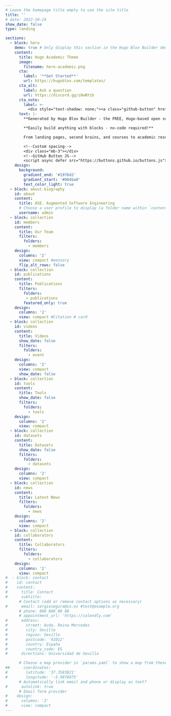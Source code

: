 ```yaml
---
# Leave the homepage title empty to use the site title
title: ''
# date: 2022-10-24
show_date: false
type: landing

sections:
  - block: hero
    demo: true # Only display this section in the Hugo Blox Builder demo site
    content:
      title: Hugo Academic Theme
      image:
        filename: hero-academic.png
      cta:
        label: '**Get Started**'
        url: https://hugoblox.com/templates/
      cta_alt:
        label: Ask a question
        url: https://discord.gg/z8wNYzb
      cta_note:
        label: >-
          <div style="text-shadow: none;"><a class="github-button" href="https://github.com/HugoBlox/hugo-blox-builder" data-icon="octicon-star" data-size="large" data-show-count="true" aria-label="Star">Star Hugo Blox Builder</a></div><div style="text-shadow: none;"><a class="github-button" href="https://github.com/HugoBlox/theme-academic-cv" data-icon="octicon-star" data-size="large" data-show-count="true" aria-label="Star">Star the Academic template</a></div>
      text: |-
        **Generated by Hugo Blox Builder - the FREE, Hugo-based open source website builder trusted by 500,000+ sites.**

        **Easily build anything with blocks - no-code required!**

        From landing pages, second brains, and courses to academic resumés, conferences, and tech blogs.

        <!--Custom spacing-->
        <div class="mb-3"></div>
        <!--GitHub Button JS-->
        <script async defer src="https://buttons.github.io/buttons.js"></script>
    design:
      background:
        gradient_end: '#1976d2'
        gradient_start: '#004ba0'
        text_color_light: true
  - block: about.biography
    id: about
    content:
      title: ASE. Augmented Software Engineering
      # Choose a user profile to display (a folder name within `content/authors/`)
      username: admin
  - block: collection
    id: members
    content:
      title: Our Team
      filters:
        folders:
          - members
    design:
      columns: '2' 
      view: compact #mansory 
      flip_alt_rows: false
  - block: collection
    id: publications
    content:
      title: Publications 
      filters:
        folders:
         - publications
        featured_only: true
    design:
      columns: '2'
      view: compact #Citation # card
  - block: collection
    id: videos
    content:
      title: Videos
      show_date: false
      filters:
        folders:
          - event
    design:
      columns: '2'
      view: compact
      show_date: false
  - block: collection
    id: tools
    content:
      title: Tools
      show_date: false
      filters:
        folders:
          - tools  
    design:
      columns: '2'
      view: compact
  - block: collection
    id: datasets
    content:
      title: Datasets
      show_date: false
      filters:
        folders:
          - datasets  
    design:
      columns: '2'
      view: compact
  - block: collection
    id: news
    content:
      title: Latest News
      filters:
        folders:
          - news
    design:
      columns: '2'
      view: compact  
  - block: collection
    id: collaborators
    content:
      title: Collaborators
      filters:
        folders:
          - collaborators
    design:
      columns: '2'
      view: compact     
#  - block: contact
#    id: contact
#    content:
#      title: Contact
#      subtitle:
      # Contact (add or remove contact options as necessary)
#      email: sergiosegura@us.es #test@example.org
      # phone: 888 888 88 88
      # appointment_url: 'https://calendly.com'
#      address:
#        street: Avda. Reina Mercedes
#        city: Seville
#        region: Seville
#        postcode: '41012'
#        country: España
#        country_code: ES
#      directions: Universidad de Sevilla

      # Choose a map provider in `params.yaml` to show a map from these coordinates
##      coordinates:
#        latitude: '37.3583821'
#        longitude: '-5.9876975'  
      # Automatically link email and phone or display as text?
#      autolink: true
      # Email form provider
#    design:
#      columns: '2'
#      view: compact
---
```




